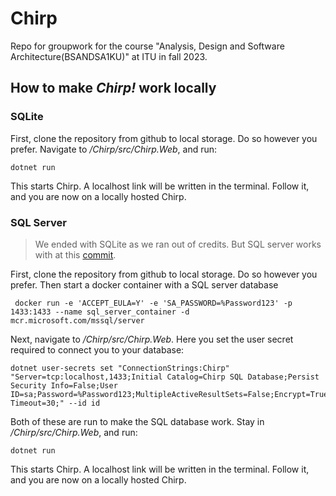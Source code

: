 # Chirp
Repo for groupwork for the course "Analysis, Design and Software Architecture(BSANDSA1KU)" at ITU in fall 2023.


## How to make _Chirp!_ work locally
### SQLite
First, clone the repository from github to local storage. Do so however you prefer.
Navigate to  */Chirp/src/Chirp.Web*, and run:
```
dotnet run
```
This starts Chirp. A localhost link will be written in the terminal. Follow it, and you are now on a locally hosted Chirp.



### SQL Server
> We ended with SQLite as we ran out of credits. But SQL server works with at this [commit](https://github.com/ITU-BDSA23-GROUP24/Chirp/tree/9e05008fab7e9c4d4fc7709a31296f601a372c11).

First, clone the repository from github to local storage. Do so however you prefer.
Then start a docker container with a SQL server database
```
 docker run -e 'ACCEPT_EULA=Y' -e 'SA_PASSWORD=%Password123' -p 1433:1433 --name sql_server_container -d mcr.microsoft.com/mssql/server
```
Next, navigate to */Chirp/src/Chirp.Web*. Here you set the user secret required to connect you to your database:
```
dotnet user-secrets set "ConnectionStrings:Chirp" "Server=tcp:localhost,1433;Initial Catalog=Chirp SQL Database;Persist Security Info=False;User ID=sa;Password=%Password123;MultipleActiveResultSets=False;Encrypt=True;TrustServerCertificate=True;Connection Timeout=30;" --id id
```
Both of these are run to make the SQL database work. Stay in */Chirp/src/Chirp.Web*, and run:
```
dotnet run
```
This starts Chirp. A localhost link will be written in the terminal. Follow it, and you are now on a locally hosted Chirp.
